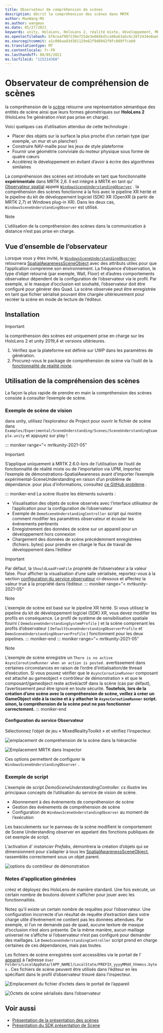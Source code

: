 ```yaml
---
title: Observateur de compréhension de scènes
description: décrit la compréhension des scènes dans MRTK
author: MaxWang-MS
ms.author: wangmax
ms.date: 05/27/2021
keywords: unity, HoloLens, HoloLens 2, réalité mixte, développement, MRTK, compréhension des scènes
ms.openlocfilehash: bf6ceaf98f239e725de3e084bd1ca96a63abc6c28f2434e8ae84ba3f70ee025b
ms.sourcegitcommit: a1c086aa83d381129e62f9d8942f0fc889ffcab0
ms.translationtype: MT
ms.contentlocale: fr-FR
ms.lasthandoff: 08/05/2021
ms.locfileid: "115214360"
---
```

# <a name="scene-understanding-observer"></a>Observateur de compréhension de scènes

la compréhension de la [scène](/windows/mixed-reality/scene-understanding) retourne une représentation sémantique des entités de scène ainsi que leurs formes géométriques sur __HoloLens 2__ (HoloLens 1re génération n’est pas prise en charge).

Voici quelques cas d’utilisation attendus de cette technologie :
* Placer des objets sur la surface la plus proche d’un certain type (par exemple, un mur et un plancher)
* Construire NAV-maille pour les jeux de style plateforme
* Fournir une géométrie conviviale du moteur physique sous forme de quatre cœurs
* Accélérez le développement en évitant d’avoir à écrire des algorithmes similaires

La compréhension des scènes est introduite en tant que fonctionnalité __expérimentale__ dans MRTK 2,6. Il est intégré à MRTK en tant qu' [Observateur spatial](spatial-awareness-getting-started.md#register-observers) appelé [`WindowsSceneUnderstandingObserver`](xref:Microsoft.MixedReality.Toolkit.WindowsSceneUnderstanding.Experimental.WindowsSceneUnderstandingObserver) . la compréhension des scènes fonctionne à la fois avec le pipeline XR hérité et le pipeline du kit de développement logiciel (SDK) XR (OpenXR (à partir de MRTK 2,7) et Windows plug-in XR). Dans les deux cas, `WindowsSceneUnderstandingObserver` est utilisé.

> [!NOTE] 
> L’utilisation de la compréhension des scènes dans la communication à distance n’est pas prise en charge.

## <a name="observer-overview"></a>Vue d’ensemble de l’observateur

Lorsque vous y êtes invité, le [`WindowsSceneUnderstandingObserver`](xref:Microsoft.MixedReality.Toolkit.WindowsSceneUnderstanding.Experimental.WindowsSceneUnderstandingObserver) retournera [SpatialAwarenessSceneObject](xref:Microsoft.MixedReality.Toolkit.Experimental.SpatialAwareness.SpatialAwarenessSceneObject) avec des attributs utiles pour que l’application comprenne son environnement. La fréquence d’observation, le type d’objet retourné (par exemple, Wall, Floor) et d’autres comportements observateur dépendent de la configuration de l’observateur via le profil. Par exemple, si le masque d’occlusion est souhaité, l’observateur doit être configuré pour générer des Quad. La scène observée peut être enregistrée en tant que fichier sérialisé pouvant être chargée ultérieurement pour recréer la scène en mode de lecture de l’éditeur.

## <a name="setup"></a>Installation

> [!IMPORTANT]
> la compréhension des scènes est uniquement prise en charge sur les HoloLens 2 et unity 2019,4 et versions ultérieures.

1. Vérifiez que la plateforme est définie sur UWP dans les paramètres de génération.
1. Procurez-vous le package de compréhension de scène via l’outil de la [fonctionnalité de réalité mixte](https://aka.ms/MRFeatureTool).

## <a name="using-scene-understanding"></a>Utilisation de la compréhension des scènes

La façon la plus rapide de prendre en main la compréhension des scènes consiste à consulter l’exemple de scène.

### <a name="scene-understanding-sample-scene"></a>Exemple de scène de vision

dans unity, utilisez l’explorateur de Project pour ouvrir le fichier de scène dans `Examples/Experimental/SceneUnderstanding/Scenes/SceneUnderstandingExample.unity` et appuyez sur play !

::: moniker range="< mrtkunity-2021-05"
> [!IMPORTANT]
> S’applique uniquement à MRTK 2.6.0-lors de l’utilisation de l’outil de fonctionnalité de réalité mixte ou de l’importation via UPM, importez l’exemple de démonstrations-SpatialAwareness avant d’importer l’exemple expérimental-SceneUnderstanding en raison d’un problème de dépendance. pour plus d’informations, consultez [ce GitHub problème](https://github.com/microsoft/MixedRealityToolkit-Unity/issues/9431) .

::: moniker-end
La scène illustre les éléments suivants :

* Visualisation des objets de scène observés avec l’interface utilisateur de l’application pour la configuration de l’observateur
* Exemple de `DemoSceneUnderstandingController` script qui montre comment modifier les paramètres observateur et écouter les événements pertinents
* Enregistrement des données de scène sur un appareil pour un développement hors connexion
* Chargement des données de scène précédemment enregistrées (fichiers. bytes) pour prendre en charge le flux de travail de développement dans l’éditeur

> [!IMPORTANT]
> Par défaut, la `ShouldLoadFromFile` propriété de l’observateur a la valeur false. Pour afficher la visualisation d’une salle sérialisée, reportez-vous à la section [configuration du service observateur](#configuring-the-observer-service) ci-dessous et affectez la valeur true à la propriété dans l’éditeur.
::: moniker range="< mrtkunity-2021-05"

> [!NOTE] 
> L’exemple de scène est basé sur le pipeline XR hérité. Si vous utilisez le pipeline du kit de développement logiciel (SDK) XR, vous devez modifier les profils en conséquence. Le profil de système de sensibilisation spatiale fourni ( `DemoSceneUnderstandingSystemProfile` ) et la scène comprenant les profils d’observateur ( `DefaultSceneUnderstandingObserverProfile` et `DemoSceneUnderstandingObserverProfile` ) fonctionnent pour les deux pipelines.
::: moniker-end
::: moniker range="= mrtkunity-2021-05"

> [!NOTE] 
> L’exemple de scène enregistre un `There is no active AsyncCoroutineRunner when an action is posted.` avertissement dans certaines circonstances en raison de l’ordre d’initialisation/de thread d’exécution. Si vous pouvez vérifier que le `AsyncCoroutineRunner` composant est attaché au gameobject « contrôleur de démonstration » et que le composant/gameobject reste activé/actif dans la scène (cas par défaut), l’avertissement peut être ignoré en toute sécurité. **Toutefois, lors de la création d’une scène avec la compréhension de scène, veillez à créer un GameObject vide à la racine et à y attacher le `AsyncCoroutineRunner` script. sinon, la compréhension de la scène peut ne pas fonctionner correctement.**
::: moniker-end

#### <a name="configuring-the-observer-service"></a>Configuration du service Observateur

Sélectionnez l’objet de jeu « MixedRealityToolkit » et vérifiez l’inspecteur.

![emplacement de compréhension de la scène dans la hiérarchie](../images/spatial-awareness/MRTKHierarchy.png)

![Emplacement MRTK dans Inspector](../images/spatial-awareness/MRTKLocation.png)

Ces options permettent de configurer le `WindowsSceneUnderstandingObserver` .

### <a name="example-script"></a>Exemple de script

L’exemple de script _DemoSceneUnderstandingController. cs_ illustre les principaux concepts de l’utilisation du service de vision de scène.

* Abonnement à des événements de compréhension de scène
* Gestion des événements de compréhension de scène
* Configuration de `WindowsSceneUnderstandingObserver` au moment de l’exécution

Les basculements sur le panneau de la scène modifient le comportement de Scene Understanding observer en appelant des fonctions publiques de cet exemple de script.

L’activation d' *instancier Prefabs*, démontrera la création d’objets qui se dimensionnent pour s’adapter à tous les [SpatialAwarenessSceneObject](xref:Microsoft.MixedReality.Toolkit.Experimental.SpatialAwareness.SpatialAwarenessSceneObject), rassemblés correctement sous un objet parent.

![options du contrôleur de démonstration](../images/spatial-awareness/Controller.png)

### <a name="built-app-notes"></a>Notes d’application générées

créez et déployez des HoloLens de manière standard. Une fois exécuté, un certain nombre de boutons doivent s’afficher pour jouer avec les fonctionnalités.

Notez qu’il existe un certain nombre de requêtes pour l’observateur. Une configuration incorrecte d’un résultat de requête d’extraction dans votre charge utile d’événement ne contient pas les données attendues. Par exemple, si l’un ne demande pas de quad, aucune texture de masque d’occlusion n’est alors présente. De la même manière, aucun maillage universel ne s’affiche si l’observateur n’est pas configuré pour demander des maillages. Le `DemoSceneUnderstandingController` script prend en charge certaines de ces dépendances, mais pas toutes.

Les fichiers de scène enregistrés sont accessibles via le portail de l' [appareil](/windows/mixed-reality/using-the-windows-device-portal) à l’adresse `User Folders/LocalAppData/[APP_NAME]/LocalState/PREFIX_yyyyMMdd_hhmmss.bytes` . Ces fichiers de scène peuvent être utilisés dans l’éditeur en les spécifiant dans le profil d’observateur trouvé dans l’inspecteur.

![Emplacement du fichier d’octets dans le portail de l’appareil](../images/spatial-awareness/BytesInDevicePortal.png)

![Octets de scène sérialisés dans l’observateur](../images/spatial-awareness/BytesLocationInObserver.png)

## <a name="see-also"></a>Voir aussi

* [Présentation de la présentation des scènes](/windows/mixed-reality/scene-understanding)
* [Présentation du SDK présentation de Scene](/windows/mixed-reality/scene-understanding-sdk)
